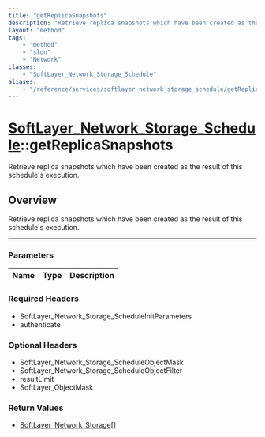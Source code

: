 ```yaml
---
title: "getReplicaSnapshots"
description: "Retrieve replica snapshots which have been created as the result of this schedule's execution."
layout: "method"
tags:
    - "method"
    - "sldn"
    - "Network"
classes:
    - "SoftLayer_Network_Storage_Schedule"
aliases:
    - "/reference/services/softlayer_network_storage_schedule/getReplicaSnapshots"
---
```

# [SoftLayer_Network_Storage_Schedule](/reference/services/SoftLayer_Network_Storage_Schedule)::getReplicaSnapshots

Retrieve replica snapshots which have been created as the result of this schedule's execution.


## Overview 
Retrieve replica snapshots which have been created as the result of this schedule's execution.

-----

### Parameters 
|Name | Type | Description |
| --- | --- | --- |


### Required Headers
* SoftLayer_Network_Storage_ScheduleInitParameters
* authenticate


### Optional Headers
* SoftLayer_Network_Storage_ScheduleObjectMask
* SoftLayer_Network_Storage_ScheduleObjectFilter
* resultLimit
* SoftLayer_ObjectMask

### Return Values
* <a href='/reference/datatypes/SoftLayer_Network_Storage'>SoftLayer_Network_Storage[] </a>




